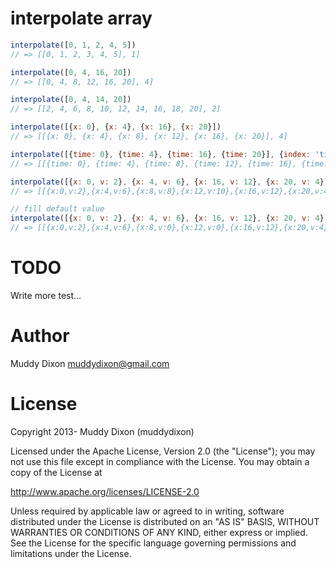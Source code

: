 # interpolate array


```javascript
interpolate([0, 1, 2, 4, 5])
// => [[0, 1, 2, 3, 4, 5], 1]

interpolate([0, 4, 16, 20])
// => [[0, 4, 8, 12, 16, 20], 4]

interpolate([0, 4, 14, 20])
// => [[2, 4, 6, 8, 10, 12, 14, 16, 18, 20], 2]

interpolate([{x: 0}, {x: 4}, {x: 16}, {x: 20}])
// => [[{x: 0}, {x: 4}, {x: 8}, {x: 12}, {x: 16}, {x: 20}], 4]

interpolate([{time: 0}, {time: 4}, {time: 16}, {time: 20}], {index: 'time'})
// => [[{time: 0}, {time: 4}, {time: 8}, {time: 12}, {time: 16}, {time: 20}], 4]

interpolate([{x: 0, v: 2}, {x: 4, v: 6}, {x: 16, v: 12}, {x: 20, v: 4}])
// => [[{x:0,v:2},{x:4,v:6},{x:8,v:8},{x:12,v:10},{x:16,v:12},{x:20,v:4}], 4]

// fill default value
interpolate([{x: 0, v: 2}, {x: 4, v: 6}, {x: 16, v: 12}, {x: 20, v: 4}], {defaults: {v: 0}})
// => [[{x:0,v:2},{x:4,v:6},{x:8,v:0},{x:12,v:0},{x:16,v:12},{x:20,v:4}],4]

```

# TODO

Write more test...

# Author

Muddy Dixon muddydixon@gmail.com

# License

Copyright 2013- Muddy Dixon (muddydixon)

Licensed under the Apache License, Version 2.0 (the "License"); you may not use this file except in compliance with the License. You may obtain a copy of the License at

http://www.apache.org/licenses/LICENSE-2.0

Unless required by applicable law or agreed to in writing, software distributed under the License is distributed on an "AS IS" BASIS, WITHOUT WARRANTIES OR CONDITIONS OF ANY KIND, either express or implied. See the License for the specific language governing permissions and limitations under the License.

